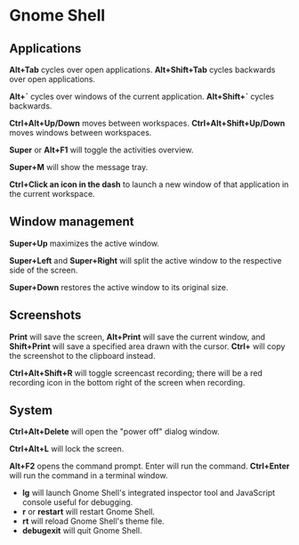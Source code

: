# Gnome Shell

## Applications

**Alt+Tab** cycles over open applications. **Alt+Shift+Tab** cycles backwards over open applications.

**Alt+\`** cycles over windows of the current application. **Alt+Shift+\`** cycles backwards.

**Ctrl+Alt+Up/Down** moves between workspaces. **Ctrl+Alt+Shift+Up/Down** moves windows between workspaces.

**Super** or **Alt+F1** will toggle the activities overview.

**Super+M** will show the message tray.

**Ctrl+Click an icon in the dash** to launch a new window of that application in the current workspace.

## Window management

**Super+Up** maximizes the active window.

**Super+Left** and **Super+Right** will split the active window to the respective side of the screen.

**Super+Down** restores the active window to its original size.

## Screenshots

**Print** will save the screen, **Alt+Print** will save the current window, and **Shift+Print** will save a specified area drawn with the cursor. **Ctrl+<ScreenshotShortcut>** will copy the screenshot to the clipboard instead.

**Ctrl+Alt+Shift+R** will toggle screencast recording; there will be a red recording icon in the bottom right of the screen when recording.

## System

**Ctrl+Alt+Delete** will open the "power off" dialog window.

**Ctrl+Alt+L** will lock the screen.

**Alt+F2** opens the command prompt. Enter will run the command. **Ctrl+Enter** will run the command in a terminal window.

* **lg** will launch Gnome Shell's integrated inspector tool and JavaScript console useful for debugging.
* **r** or **restart** will restart Gnome Shell.
* **rt** will reload Gnome Shell's theme file.
* **debugexit** will quit Gnome Shell.
